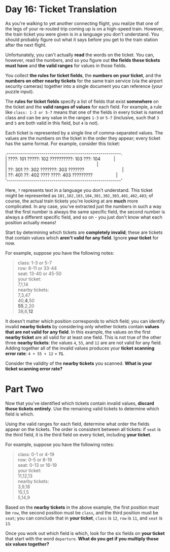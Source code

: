 # Day 16: Ticket Translation

As you're walking to yet another connecting flight, you realize that one of the legs of your re-routed trip coming up is on a high-speed train. However, the train ticket you were given is in a language you don't understand. You should probably figure out what it says before you get to the train station after the next flight.

Unfortunately, you can't actually **read** the words on the ticket. You can, however, read the numbers, and so you figure out **the fields these tickets must have** and **the valid ranges** for values in those fields.

You collect **the rules for ticket fields**, the **numbers on your ticket**, and the **numbers on other nearby tickets** for the same train service (via the airport security cameras) together into a single document you can reference (your puzzle input).

The **rules for ticket fields** specify a list of fields that exist **somewhere** on the ticket and the **valid ranges of values** for each field. For example, a rule like `class: 1-3 or 5-7` means that one of the fields in every ticket is named class and can be any value in the ranges `1-3` or `5-7` (inclusive, such that `3` and `5` are both valid in this field, but `4` is not).

Each ticket is represented by a single line of comma-separated values. The values are the numbers on the ticket in the order they appear; every ticket has the same format. For example, consider this ticket:

.--------------------------------------------------------.<br>
| ????: 101 ?????: 102 ??????????: 103 ???: 104&ensp;&ensp;&ensp;&ensp;&ensp;&ensp;|<br>
| &ensp;&ensp;&ensp;&ensp;&ensp;&ensp;&ensp;&ensp;&ensp;&ensp;&ensp;&ensp;&ensp;&ensp;&ensp;&ensp;&ensp;&ensp;&ensp;&ensp;&ensp;&ensp;&ensp;&ensp;&ensp;&ensp;&ensp;&ensp;&ensp;&ensp;&ensp;&ensp;&ensp;&ensp;&ensp;&ensp;&ensp;&ensp;&ensp;&ensp;|<br>
| ??: 301 ??: 302 ???????: 303 ??????? &ensp;&ensp;&ensp;&ensp; &ensp;&ensp;&ensp;&ensp;&ensp;&ensp;&ensp;&ensp;&ensp;&ensp;&ensp;&ensp;|<br>
| ??: 401 ??: 402 ???? ????: 403 ?????????&ensp;&ensp;&ensp;&ensp; &ensp;&ensp;&ensp;&ensp;&ensp;&ensp;|<br>
'--------------------------------------------------------'

Here, `?` represents text in a language you don't understand. This ticket might be represented as `101,102,103,104,301,302,303,401,402,403`; of course, the actual train tickets you're looking at are **much** more complicated. In any case, you've extracted just the numbers in such a way that the first number is always the same specific field, the second number is always a different specific field, and so on - you just don't know what each position actually means!

Start by determining which tickets are **completely invalid**; these are tickets that contain values which **aren't valid for any field**. Ignore **your ticket** for now.

For example, suppose you have the following notes:

> class: 1-3 or 5-7<br>
> row: 6-11 or 33-44<br>
> seat: 13-40 or 45-50<br>
> your ticket:<br>
> 7,1,14<br>
> nearby tickets:<br>
> 7,3,47<br>
> 40,**4**,50<br>
> **55**,2,20<br>
> 38,6,**12**

It doesn't matter which position corresponds to which field; you can identify invalid **nearby tickets** by considering only whether tickets contain **values that are not valid for any field**. In this example, the values on the first **nearby ticket** are all valid for at least one field. This is not true of the other three **nearby tickets**: the values `4`, `55`, and `12` are are not valid for any field. Adding together all of the invalid values produces your **ticket scanning error rate**: `4 + 55 + 12` = **`71`**.

Consider the validity of the **nearby tickets** you scanned. **What is your ticket scanning error rate?**

# Part Two

Now that you've identified which tickets contain invalid values, **discard those tickets entirely**. Use the remaining valid tickets to determine which field is which.

Using the valid ranges for each field, determine what order the fields appear on the tickets. The order is consistent between all tickets: if `seat` is the third field, it is the third field on every ticket, including **your ticket**.

For example, suppose you have the following notes:

> class: 0-1 or 4-19<br>
> row: 0-5 or 8-19<br>
> seat: 0-13 or 16-19<br>
> your ticket:<br>
> 11,12,13<br>
> nearby tickets:<br>
> 3,9,18<br>
> 15,1,5<br>
> 5,14,9

Based on the **nearby tickets** in the above example, the first position must be `row`, the second position must be `class`, and the third position must be `seat`; you can conclude that in **your ticket**, `class` is `12`, `row` is `11`, and `seat` is `13`.

Once you work out which field is which, look for the six fields on **your ticket** that start with the word `departure`. **What do you get if you multiply those six values together?**
